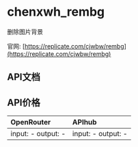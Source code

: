 # chenxwh_rembg

删除图片背景

官网: [https://replicate.com/cjwbw/rembg](https://replicate.com/cjwbw/rembg)

## API文档



## API价格

| OpenRouter | APIhub |
|:---|:---|
| input: - output: - | input: - output: - |
